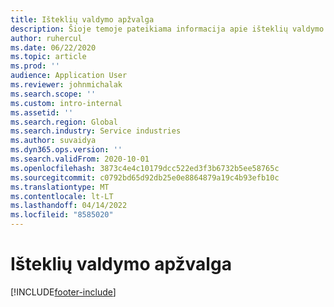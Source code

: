 ```yaml
---
title: Išteklių valdymo apžvalga
description: Šioje temoje pateikiama informacija apie išteklių valdymo funkcijas „Dynamics 365 Project Operations“.
author: ruhercul
ms.date: 06/22/2020
ms.topic: article
ms.prod: ''
audience: Application User
ms.reviewer: johnmichalak
ms.search.scope: ''
ms.custom: intro-internal
ms.assetid: ''
ms.search.region: Global
ms.search.industry: Service industries
ms.author: suvaidya
ms.dyn365.ops.version: ''
ms.search.validFrom: 2020-10-01
ms.openlocfilehash: 3873c4e4c10179dcc522ed3f3b6732b5ee58765c
ms.sourcegitcommit: c0792bd65d92db25e0e8864879a19c4b93efb10c
ms.translationtype: MT
ms.contentlocale: lt-LT
ms.lasthandoff: 04/14/2022
ms.locfileid: "8585020"
---
```

# <a name="resource-management-overview"></a>Išteklių valdymo apžvalga


[!INCLUDE[footer-include](../includes/footer-banner.md)]
